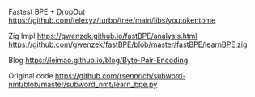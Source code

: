 Fastest BPE + DropOut https://github.com/telexyz/turbo/tree/main/libs/youtokentome

Zig Impl https://gwenzek.github.io/fastBPE/analysis.html
https://github.com/gwenzek/fastBPE/blob/master/fastBPE/learnBPE.zig

Blog https://leimao.github.io/blog/Byte-Pair-Encoding

Original code https://github.com/rsennrich/subword-nmt/blob/master/subword_nmt/learn_bpe.py